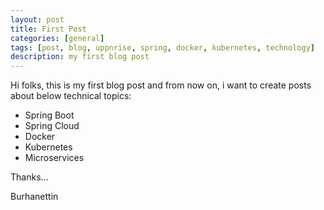 ```yaml
---
layout: post
title: First Post
categories: [general]
tags: [post, blog, uppnrise, spring, docker, kubernetes, technology]
description: my first blog post
---
```


Hi folks, this is my first blog post and from now on, i want to create posts about below technical topics:

* Spring Boot
* Spring Cloud
* Docker
* Kubernetes
* Microservices

Thanks&#8230;

Burhanettin